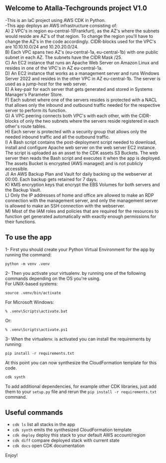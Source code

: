 
## Welcome to Atalla-Techgrounds project V1.0
-This is an IaC project using AWS CDK in Python.  
-This app deploys an AWS infrastructure consisting of:  
A) 2 VPC's in region eu-central-1(Frankfurt), as the AZ's where the subnets would reside are AZ's of that region. To change the region you'll have to change the AZ's in the code accordingly. CIDR-blocks used for the VPC's are 10.10.10.0/24 and 10.20.20.0/24.  
B) Each VPC spans two AZ's (eu-central-1a, eu-central-1b) with one public subnet in each AZ. The subnets have the CIDR Mask /25.  
C) An EC2 instance that runs an Apache Web Server on Amazon Linux and resides in one of the VPC's in AZ eu-central-1a.  
D) An EC2 instance that works as a management server and runs Windows Server 2022 and resides in the other VPC in AZ eu-central-1b. The server is used as a jump-host for the web server.  
E) A key-pair for each server that gets generated and stored in Systems Manager's Parameter Store.  
F) Each subnet where one of the servers resides is protected with a NACL that allows only the inbound and outbound traffic needed for the respective server to perform its function.  
G) A VPC peering connects both VPC's with each other, with the CIDR-blocks of only the two subnets where the servers reside registered in each other's route tables.  
H) Each server is protected with a security group that allows only the needed inbound traffic and all the outbound traffic.  
I) A Bash script contains the post-deployment script needed to download, install and configure Apache web server on the web server EC2 instance. The script is uploaded as an asset to the CDK assets S3 Buckets. The web server then reads the Bash script and executes it when the app is deployed. The assets Bucket is encrypted (AWS managed) and is not publicly accessible.  
J) An AWS Backup Plan and Vault for daily backing up the webserver at 00:00. Each backup gets retained for 7 days.  
K) KMS encryption keys that encrypt the EBS Volumes for both servers and the Backup Vault.  
L) Only the IP addresses of home and office are allowed to make an RDP connection with the management server, and only the management server is allowed to make an SSH connection with the webserver.  
M) Most of the IAM roles and policies that are required for the resources to function get generated automatically with exactly enough permissions for their functions.

## To use the app

1- First you should create your Python Virtual Environment for the app by running the command:
```
python -m venv .venv
```

2- Then you activate your virtualenv. by running one of the following commands depending on the OS you're using.  
For UNIX-based systems:

```
source .venv/bin/activate
```

For Microsoft Windows:

```
% .venv\Scripts\activate.bat
```
Or:
```
% .venv\Scripts\activate.ps1
```

3- When the virtualenv. is activated you can install the requirements by running:

```
pip install -r requirements.txt
```

At this point you can now synthesize the CloudFormation template for this code.

```
cdk synth
```

To add additional dependencies, for example other CDK libraries, just add
them to your `setup.py` file and rerun the `pip install -r requirements.txt`
command.

## Useful commands

* `cdk ls`          list all stacks in the app
* `cdk synth`       emits the synthesized CloudFormation template
* `cdk deploy`      deploy this stack to your default AWS account/region
* `cdk diff`        compare deployed stack with current state
* `cdk docs`        open CDK documentation

Enjoy!
